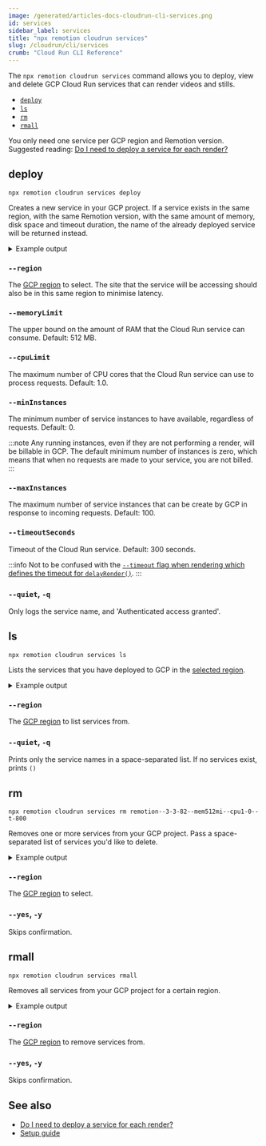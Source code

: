 ```yaml
---
image: /generated/articles-docs-cloudrun-cli-services.png
id: services
sidebar_label: services
title: "npx remotion cloudrun services"
slug: /cloudrun/cli/services
crumb: "Cloud Run CLI Reference"
---
```


The `npx remotion cloudrun services` command allows you to deploy, view and delete GCP Cloud Run services that can render videos and stills.

- [`deploy`](#deploy)
- [`ls`](#ls)
- [`rm`](#rm)
- [`rmall`](#rmall)

You only need one service per GCP region and Remotion version. Suggested reading: [Do I need to deploy a service for each render?](/docs/cloudrun/faq#do-i-need-to-deploy-a-service-for-each-render)

## deploy

```
npx remotion cloudrun services deploy
```

Creates a new service in your GCP project. If a service exists in the same region, with the same Remotion version, with the same amount of memory, disk space and timeout duration, the name of the already deployed service will be returned instead.

<details>
<summary>
Example output
</summary>
<pre>
Validating Deployment of Cloud Run Service:<br/><br/>
Remotion Version:  3.3.95<br/>
Memory Limit:      2Gi<br/>
CPU Limit:         1.0<br/>
Timeout:           300<br/>
Project Name:      remotion-example<br/>
Region:            us-east1<br/><br/>
Deploying Cloud Run Service...<br/><br/><br/>
Cloud Run Deployed!<br/><br/>
Service name:      remotion--3-3-95--mem512mi--cpu2--t-1200<br/>
Version:           3.3.95<br/>
CPU Limit:         2<br/>
Memory Limit:      512Mi<br/>
Timeout:           1200sec<br/>
Region:            us-east1<br/>
Service URL:       https://remotion--3-3-95--mem512mi--cpu2--t-1200-1a2b3c4d5e-ue.a.run.app<br/>
GCP Console URL:   https://console.cloud.google.com/run/detail/us-east1/remotion--3-3-95--mem512mi--cpu2--t-1200/logs<br/><br/>
</pre>
</details>

### `--region`

The [GCP region](/docs/cloudrun/region-selection) to select. The site that the service will be accessing should also be in this same region to minimise latency.

### `--memoryLimit`

The upper bound on the amount of RAM that the Cloud Run service can consume. Default: 512 MB.

### `--cpuLimit`

The maximum number of CPU cores that the Cloud Run service can use to process requests. Default: 1.0.

### `--minInstances`

The minimum number of service instances to have available, regardless of requests. Default: 0.

:::note
Any running instances, even if they are not performing a render, will be billable in GCP. The default minimum number of instances is zero, which means that when no requests are made to your service, you are not billed.
:::

### `--maxInstances`

The maximum number of service instances that can be create by GCP in response to incoming requests. Default: 100.

### `--timeoutSeconds`

Timeout of the Cloud Run service. Default: 300 seconds.

:::info
Not to be confused with the [`--timeout` flag when rendering which defines the timeout for `delayRender()`](/docs/cli/render#--timeout).
:::

### `--quiet`, `-q`

Only logs the service name, and 'Authenticated access granted'.

## ls

```
npx remotion cloudrun services ls
```

Lists the services that you have deployed to GCP in the [selected region](/docs/cloudrun/region-selection).

<details>
<summary>
Example output
</summary>
<pre>
2 services in us-east1<br/><br/>
Service name:      remotion--3-3-95--mem512mi--cpu2--t-1200<br/>
Version:           3.3.95<br/>
CPU Limit:         2<br/>
Memory Limit:      512Mi<br/>
Timeout:           1200sec<br/>
Region:            us-east1<br/>
Service URL:       https://remotion--3-3-95--mem512mi--cpu2--t-1200-1a2b3c4d5e-ue.a.run.app<br/>
GCP Console URL:   https://console.cloud.google.com/run/detail/us-east1/remotion--3-3-95--mem512mi--cpu2--t-1200/logs<br/><br/>
Service name:      remotion--3-3-82--mem512mi--cpu1-0--t-800<br/>
Version:           3.3.82<br/>
CPU Limit:         1.0<br/>
Memory Limit:      512Mi<br/>
Timeout:           800sec<br/>
Region:            us-east1<br/>
Service URL:       https://remotion--3-3-82--mem512mi--cpu1-0--t-800-1a2b3c4d5e-ue.a.run.app<br/>
GCP Console URL:   https://console.cloud.google.com/run/detail/us-east1/remotion--3-3-82--mem512mi--cpu1-0--t-800/logs<br/><br/>
</pre>
</details>

### `--region`

The [GCP region](/docs/cloudrun/region-selection) to list services from.

### `--quiet`, `-q`

Prints only the service names in a space-separated list. If no services exist, prints `()`

## rm

```
npx remotion cloudrun services rm remotion--3-3-82--mem512mi--cpu1-0--t-800
```

Removes one or more services from your GCP project. Pass a space-separated list of services you'd like to delete.

<details>
<summary>
Example output
</summary>
<pre>
<br/>
Service name:      remotion--3-3-82--mem2gi--cpu1-0--t-800<br/>
Version:           3.3.82<br/>
CPU Limit:         1.0<br/>
Memory Limit:      2Gi<br/>
Timeout:           300sec<br/>
Region:            us-east1<br/>
Service URL:       https://remotion--3-3-82--mem2gi--cpu1-0--t-800-1a2b3c4d5e-ue.a.run.app<br/>
GCP Console URL:   https://console.cloud.google.com/run/detail/us-east1/remotion--3-3-82--mem2gi--cpu1-0--t-800/logs
Delete? (Y/n):  Y<br/>
Deleted!
<br/>

</pre>
</details>

### `--region`

The [GCP region](/docs/cloudrun/region-selection) to select.

### `--yes`, `-y`

Skips confirmation.

## rmall

```
npx remotion cloudrun services rmall
```

Removes all services from your GCP project for a certain region.

<details>
<summary>
Example output
</summary>
<pre>
2 services in us-east1<br/><br/>
Service name:      remotion--3-3-95--mem512mi--cpu2--t-1200<br/>
Version:           3.3.95<br/>
CPU Limit:         2<br/>
Memory Limit:      512Mi<br/>
Timeout:           1200sec<br/>
Region:            us-east1<br/>
Service URL:       https://remotion--3-3-95--mem512mi--cpu2--t-1200-1a2b3c4d5e-ue.a.run.app<br/>
GCP Console URL:   https://console.cloud.google.com/run/detail/us-east1/remotion--3-3-95--mem512mi--cpu2--t-1200/logs<br/><br/>
Delete? (Y/n) n<br/>
Skipping service - remotion--3-3-95--mem512mi--cpu2--t-1200.<br/><br/>
Service name:      remotion--3-3-82--mem512mi--cpu1-0--t-800<br/>
Version:           3.3.82<br/>
CPU Limit:         1.0<br/>
Memory Limit:      512Mi<br/>
Timeout:           800sec<br/>
Region:            us-east1<br/>
Service URL:       https://remotion--3-3-82--mem512mi--cpu1-0--t-800-1a2b3c4d5e-ue.a.run.app<br/>
GCP Console URL:   https://console.cloud.google.com/run/detail/us-east1/remotion--3-3-82--mem512mi--cpu1-0--t-800/logs<br/><br/>
Delete? (Y/n) n<br/>
Skipping service - remotion--3-3-82--mem512mi--cpu1-0--t-800.<br/>
</pre>
</details>

### `--region`

The [GCP region](/docs/cloudrun/region-selection) to remove services from.

### `--yes`, `-y`

Skips confirmation.

## See also

- [Do I need to deploy a service for each render?](/docs/cloudrun/faq#do-i-need-to-deploy-a-service-for-each-render)
- [Setup guide](/docs/cloudrun/setup)
